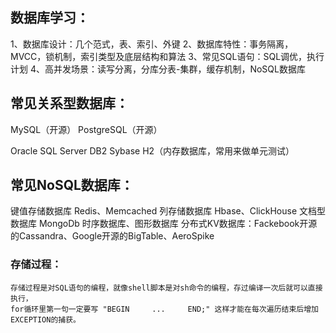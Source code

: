 
## 数据库学习：
1、数据库设计：几个范式，表、索引、外键
2、数据库特性：事务隔离，MVCC，锁机制，索引类型及底层结构和算法
3、常见SQL语句：SQL调优，执行计划
4、高并发场景：读写分离，分库分表-集群，缓存机制，NoSQL数据库


## 常见关系型数据库：

MySQL（开源）
PostgreSQL（开源）

Oracle
SQL Server
DB2
Sybase
H2（内存数据库，常用来做单元测试）

## 常见NoSQL数据库：

键值存储数据库 Redis、Memcached 
列存储数据库 Hbase、ClickHouse
文档型数据库 MongoDb
时序数据库、图形数据库
分布式KV数据库：Fackebook开源的Cassandra、Google开源的BigTable、AeroSpike

### 存储过程：

    存储过程是对SQL语句的编程，就像shell脚本是对sh命令的编程，存过编译一次后就可以直接执行，
    for循环里第一句一定要写 "BEGIN     ...     END;" 这样才能在每次遍历结束后增加EXCEPTION的捕获。
